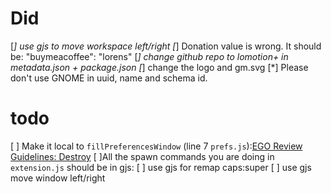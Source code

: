 # Did

[*] use gjs to move workspace left/right
[*] Donation value is wrong. It should be: "buymeacoffee": "lorens"
[*] change github repo to lomotion+ in metadata.json + package.json
[*] change the logo and gm.svg
[*] Please don't use GNOME in uuid, name and schema id.

# todo

[ ] Make it local to `fillPreferencesWindow` (line 7 `prefs.js`):[EGO Review Guidelines: Destroy](https://gjs.guide/extensions/review-guidelines/review-guidelines.html#destroy-all-objects)
[ ]All the spawn commands you are doing in `extension.js` should be in gjs:
[ ] use gjs for remap caps:super
[ ] use gjs move window left/right
